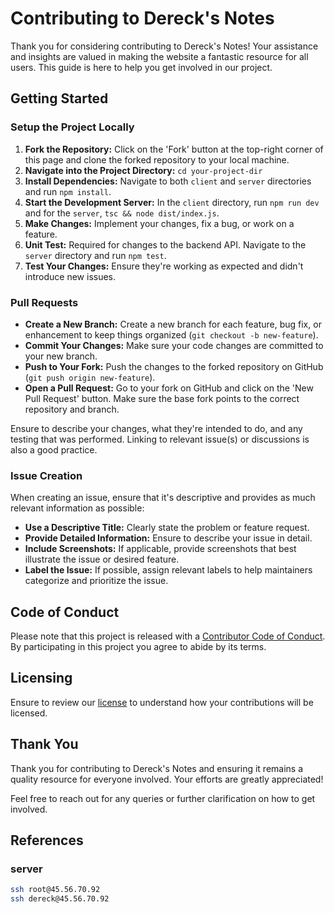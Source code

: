# Contributing to Dereck's Notes

Thank you for considering contributing to Dereck's Notes! Your assistance and insights are valued in making the website a fantastic resource for all users. This guide is here to help you get involved in our project.

## Getting Started

### Setup the Project Locally

1. **Fork the Repository:** Click on the 'Fork' button at the top-right corner of this page and clone the forked repository to your local machine.
2. **Navigate into the Project Directory:** `cd your-project-dir`
3. **Install Dependencies:** Navigate to both `client` and `server` directories and run `npm install`.
4. **Start the Development Server:** In the `client` directory, run `npm run dev` and for the `server`, `tsc && node dist/index.js`.
5. **Make Changes:** Implement your changes, fix a bug, or work on a feature.
6. **Unit Test:** Required for changes to the backend API. Navigate to the `server` directory and run `npm test`.
7. **Test Your Changes:** Ensure they're working as expected and didn't introduce new issues.

### Pull Requests

- **Create a New Branch:** Create a new branch for each feature, bug fix, or enhancement to keep things organized (`git checkout -b new-feature`).
- **Commit Your Changes:** Make sure your code changes are committed to your new branch.
- **Push to Your Fork:** Push the changes to the forked repository on GitHub (`git push origin new-feature`).
- **Open a Pull Request:** Go to your fork on GitHub and click on the 'New Pull Request' button. Make sure the base fork points to the correct repository and branch.
  
Ensure to describe your changes, what they're intended to do, and any testing that was performed. Linking to relevant issue(s) or discussions is also a good practice.

### Issue Creation

When creating an issue, ensure that it's descriptive and provides as much relevant information as possible:

- **Use a Descriptive Title:** Clearly state the problem or feature request.
- **Provide Detailed Information:** Ensure to describe your issue in detail.
- **Include Screenshots:** If applicable, provide screenshots that best illustrate the issue or desired feature.
- **Label the Issue:** If possible, assign relevant labels to help maintainers categorize and prioritize the issue.

## Code of Conduct

Please note that this project is released with a [Contributor Code of Conduct](https://www.contributor-covenant.org/version/2/0/code_of_conduct/). By participating in this project you agree to abide by its terms.

## Licensing

Ensure to review our [license](LICENSE.md) to understand how your contributions will be licensed.

## Thank You

Thank you for contributing to Dereck's Notes and ensuring it remains a quality resource for everyone involved. Your efforts are greatly appreciated!

Feel free to reach out for any queries or further clarification on how to get involved.

## References

### server

```bash
ssh root@45.56.70.92
ssh dereck@45.56.70.92
```